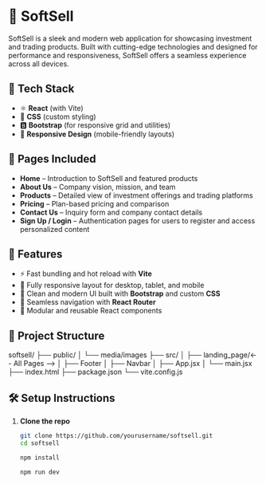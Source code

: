 # 🧠 SoftSell

SoftSell is a sleek and modern web application for showcasing investment and trading products. Built with cutting-edge technologies and designed for performance and responsiveness, SoftSell offers a seamless experience across all devices.

## 🚀 Tech Stack

- ⚛️ **React** (with Vite)
- 🎨 **CSS** (custom styling)
- 🅱️ **Bootstrap** (for responsive grid and utilities)
- 📱 **Responsive Design** (mobile-friendly layouts)

## 📄 Pages Included

- **Home** – Introduction to SoftSell and featured products
- **About Us** – Company vision, mission, and team
- **Products** – Detailed view of investment offerings and trading platforms
- **Pricing** – Plan-based pricing and comparison
- **Contact Us** – Inquiry form and company contact details
- **Sign Up / Login** – Authentication pages for users to register and access personalized content

## 🎯 Features

- ⚡ Fast bundling and hot reload with **Vite**
- 📱 Fully responsive layout for desktop, tablet, and mobile
- 💅 Clean and modern UI built with **Bootstrap** and custom **CSS**
- 🔗 Seamless navigation with **React Router**
- 🧩 Modular and reusable React components

## 📁 Project Structure

softsell/
├── public/
│ └── media/images
├── src/
│ ├── landing_page/<-- All Pages -->
│ ├── Footer
│ ├── Navbar
│ ├── App.jsx
│ └── main.jsx
├── index.html
├── package.json
└── vite.config.js

## 🛠️ Setup Instructions

1. **Clone the repo**

   ```bash
   git clone https://github.com/yourusername/softsell.git
   cd softsell

   npm install

   npm run dev
   ```
